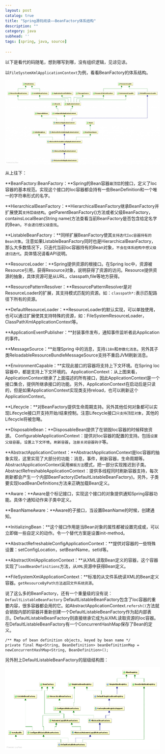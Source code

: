 ```yaml
---
layout: post
catalog: true
title: "Spring源码阅读——BeanFactory体系结构"
description: ""
category: java
subhead: ''
tags: [spring, java, source]

---
```


以下是看代的码随笔，想到哪写到哪，没有组织逻辑，见谅见谅。

以`FileSystemXmlApplicationContext`为例，看看BeanFactory的体系结构。
 
![image](/images/java/1_zpsa644d7f1.png)

从上往下：
 
**BeanFactory:BeanFactory：**Spring的Bean容器`最顶层`的接口，定义了Ioc容器的基本规范。实现这个接口的Ioc容器都会持有一些BeanDefinition和一个唯一的字符串形式的名字。

**HierarchicalBeanFactory：**HierarchicalBeanFactory继承BeanFactory并扩展使其`支持层级结构`。getParentBeanFactory()方法或者父级BeanFactory，containsLocalBean(String name)方法查看当前BeanFactory是否包含给定名字的Bean，`不会递归想父级查找`。

**ListableBeanFactory：**同样扩展BeanFactory使其`支持迭代Ioc容器持有的Bean对象`。注意如果ListableBeanFactory同时也是HierarchicalBeanFactory，那么大多数情况下，只迭代当前Ioc容器持有的Bean对象，`不会在体系结构中想父级递归迭代`。具体情况请看API说明。

**ResourceLoader：**Spring提供资源的根接口。在Spring Ioc中，资源被Resource引用，获得Resource对象，说明获得了资源的访问。Resource提供资源的抽象，具体资源可是从URL，classpath,file等地方获得。

**ResourcePatternResolver：**ResourcePatternResolver是对ResourceLoader的扩展，其支持模式匹配的资源。如：`classpath*:`表示匹配路径下所有的资源。

**DefaultResourceLoader：**ResourceLoader的默认实现，可以单独使用，也可以通过扩展使其支持特殊的资源，如：FileSystemResourceLoader，ClassPathXmlApplicationContext等。

**ApplicationEventPublisher：**封装事件发布，通知事件监听者此Application的事件。

**MessageSource：**处理Spring 中的消息，支持`i18n`和`参数化消息`。另外其子类ReloadableResourceBundleMessageSource支持不重启JVM刷新消息。

**EnvironmentCapable：**实现此接口的容器将支持上下文环境。在Spring Ioc容器中，都是支持上下文环境的。
ApplicationContext：从上图来看，ApplicationContext继承了上面描述的所有接口，因此ApplicationContext是一个接口集合，提供所继承接口的功能。另外，ApplicationContext在启动后是只读的，但是如果ApplicationContext实现类支持reload，也可以刷新这个ApplicationContext。

**Lifecycle：**对BeanFactory提供生命周期支持。另外其他任何对象都可以实现Lifecycle接口开支持开始/结束控制。注意Lifecycle接口`只支持顶层对象`，其他的Lifecycle将被忽略。

**DisposableBean：**DisposableBean提供了在销毁Ioc容器的时候释放资源。
ConfigurableApplicationContext：提供对Ioc容器的配置的支持。包括`设置父级容器`，`设置上下文环境`，`刷新容器`，`注册关闭容器钩子`等。

**AbstractApplicationContext：**AbstractApplicationContext是Ioc容器的抽象实现，这里实现了大部分的功能：消息，事件，刷新容器，生命周期等。AbstractApplicationContext采用`模板方法`模式，把一部分实现推迟到子类。
AbstractRefreshableApplicationContext：提供多线程同时刷新容器支持，每次刷新都会产生一个内部BeanFactory(DefaultListableBeanFactory)。另外，子类要实现loadBeanDefinitions方法来正确加载Bean定义。

**Aware：**Aware是个标记接口，实现这个接口的对象提供通知Spring容器功能。具体个通知动作来子类中定义。

**BeanNameAware：**Aware的子接口，当设置BeanName的时候，创建通知。

**InitializingBean：**这个接口作用是当Bean对象的属性都被设置完成或，可以立即做一些自定义的动作。令一个替代方案是设置init-method。

**AbstractRefreshableConfigApplicationContext：**提供对容器的一些特殊设置：setConfigLocation，setBeanName，setId等。

**AbstractXmlApplicationContext：**从XML读取Bean定义的容器，这个容器实现了`loadBeanDefinitions`方法，从`XML`资源中获得Bean定义。

**FileSystemXmlApplicationContext：**标准的从文件系统读XML的Bean定义容器。`getResourceByPath方法返回文件系统资源`。

说了这么多的BeanFactory，还有一个重量级的没有说：`DefaultListableBeanFactory`
DefaultListableBeanFactory包含了Ioc容器的重要内容，很多容器都会用的它。如AbstractApplicationContext.`refersh()`方法就会销毁内部的容器并重新创建一个DefaultListableBeanFactory作为起内部表示。DefaultListableBeanFactory则直接继承它成为从XML读取资源的Ioc容器。
在DefaultListableBeanFactory有一个ConcurrentHashMap保存了Bean的定义。

    /** Map of bean definition objects, keyed by bean name */  
    private final Map<String, BeanDefinition> beanDefinitionMap = newConcurrentHashMap<String, BeanDefinition>();
      
 另外附上DefaultListableBeanFactory的层级结构图：

![image](/images/java/2_zps22ba994e.png)

